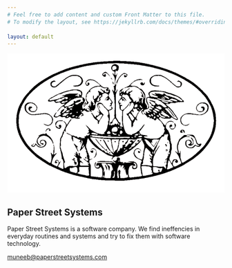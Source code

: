 ```yaml
---
# Feel free to add content and custom Front Matter to this file.
# To modify the layout, see https://jekyllrb.com/docs/themes/#overriding-theme-defaults

layout: default
---
```


![logo](/images/logo.png)

## Paper Street Systems

Paper Street Systems is a software company. We find ineffencies in everyday routines and systems and try to fix them with software technology.

<muneeb@paperstreetsystems.com>